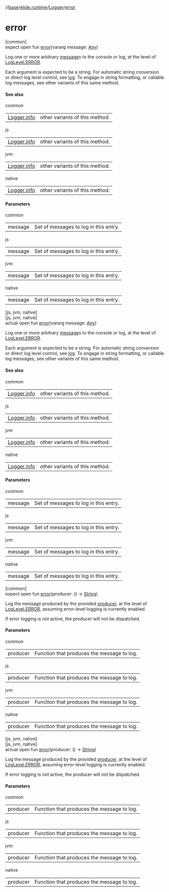 //[base](../../../index.md)/[elide.runtime](../index.md)/[Logger](index.md)/[error](error.md)

# error

[common]\
expect open fun [error](error.md)(vararg message: [Any](https://kotlinlang.org/api/latest/jvm/stdlib/kotlin/-any/index.html))

Log one or more arbitrary [message](error.md)s to the console or log, at the level of [LogLevel.ERROR](../-log-level/-e-r-r-o-r/index.md).

Each argument is expected to be a string. For automatic string conversion or direct log level control, see [log](log.md). To engage in string formatting, or callable log messages, see other variants of this same method.

#### See also

common

| | |
|---|---|
| [Logger.info](info.md) | other variants of this method. |

js

| | |
|---|---|
| [Logger.info](info.md) | other variants of this method. |

jvm

| | |
|---|---|
| [Logger.info](info.md) | other variants of this method. |

native

| | |
|---|---|
| [Logger.info](info.md) | other variants of this method. |

#### Parameters

common

| | |
|---|---|
| message | Set of messages to log in this entry. |

js

| | |
|---|---|
| message | Set of messages to log in this entry. |

jvm

| | |
|---|---|
| message | Set of messages to log in this entry. |

native

| | |
|---|---|
| message | Set of messages to log in this entry. |

[js, jvm, native]\
[js, jvm, native]\
actual open fun [error](error.md)(vararg message: [Any](https://kotlinlang.org/api/latest/jvm/stdlib/kotlin/-any/index.html))

Log one or more arbitrary [message](error.md)s to the console or log, at the level of [LogLevel.ERROR](../../../../../packages/base/base/elide.runtime/-log-level/-e-r-r-o-r/index.md).

Each argument is expected to be a string. For automatic string conversion or direct log level control, see [log](log.md). To engage in string formatting, or callable log messages, see other variants of this same method.

#### See also

common

| | |
|---|---|
| [Logger.info](info.md) | other variants of this method. |

js

| | |
|---|---|
| [Logger.info](info.md) | other variants of this method. |

jvm

| | |
|---|---|
| [Logger.info](info.md) | other variants of this method. |

native

| | |
|---|---|
| [Logger.info](info.md) | other variants of this method. |

#### Parameters

common

| | |
|---|---|
| message | Set of messages to log in this entry. |

js

| | |
|---|---|
| message | Set of messages to log in this entry. |

jvm

| | |
|---|---|
| message | Set of messages to log in this entry. |

native

| | |
|---|---|
| message | Set of messages to log in this entry. |

[common]\
expect open fun [error](error.md)(producer: () -&gt; [String](https://kotlinlang.org/api/latest/jvm/stdlib/kotlin/-string/index.html))

Log the message produced by the provided [producer](error.md), at the level of [LogLevel.ERROR](../-log-level/-e-r-r-o-r/index.md), assuming error-level logging is currently enabled.

If error logging is not active, the producer will not be dispatched.

#### Parameters

common

| | |
|---|---|
| producer | Function that produces the message to log. |

js

| | |
|---|---|
| producer | Function that produces the message to log. |

jvm

| | |
|---|---|
| producer | Function that produces the message to log. |

native

| | |
|---|---|
| producer | Function that produces the message to log. |

[js, jvm, native]\
[js, jvm, native]\
actual open fun [error](error.md)(producer: () -&gt; [String](https://kotlinlang.org/api/latest/jvm/stdlib/kotlin/-string/index.html))

Log the message produced by the provided [producer](error.md), at the level of [LogLevel.ERROR](../../../../../packages/base/base/elide.runtime/-log-level/-e-r-r-o-r/index.md), assuming error-level logging is currently enabled.

If error logging is not active, the producer will not be dispatched.

#### Parameters

common

| | |
|---|---|
| producer | Function that produces the message to log. |

js

| | |
|---|---|
| producer | Function that produces the message to log. |

jvm

| | |
|---|---|
| producer | Function that produces the message to log. |

native

| | |
|---|---|
| producer | Function that produces the message to log. |
